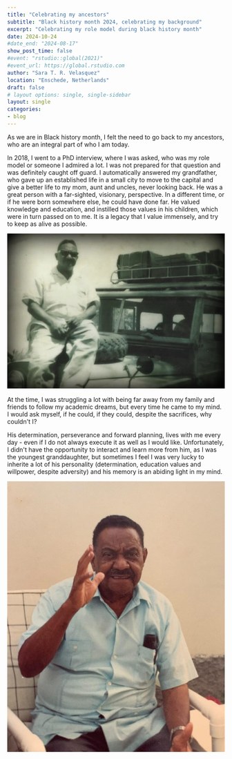 ```yaml
---
title: "Celebrating my ancestors"
subtitle: "Black history month 2024, celebrating my background"
excerpt: "Celebrating my role model during black history month"
date: 2024-10-24
#date_end: "2024-08-17"
show_post_time: false
#event: "rstudio::global(2021)"
#event_url: https://global.rstudio.com
author: "Sara T. R. Velasquez"
location: "Enschede, Netherlands"
draft: false
# layout options: single, single-sidebar
layout: single
categories:
- blog
---
```


As we are in Black history month, I felt the need to go back to my ancestors, who are an integral part of who I am today. 

In 2018, I went to a PhD interview, where I was asked, who was my role model or someone I admired a lot. I was not prepared for that question and was definitely caught off guard. I automatically answered my grandfather,  who gave up an established life in a small city to move to the capital and give a better life to my mom, aunt and uncles, never looking back. He was a great person with a far-sighted, visionary, perspective.  In a different time, or if he were born somewhere else, he could have done far.  He valued knowledge and education, and instilled those values in his children, which were in turn passed on to me. It is a legacy that I value immensely, and try to keep as alive as possible. 


![](featured_01.jpeg)

At the time, I was struggling a lot with being far away from my family and friends to follow my academic dreams, but every time he came to my mind. I would ask myself, if he could, if they could, despite the sacrifices, why couldn't I? 

His determination, perseverance and forward planning, lives with me every day - even if I do not always execute it as well as I would like.  Unfortunately, I didn't have the opportunity to interact and learn more from him, as I was the youngest granddaughter, but sometimes I feel I was very lucky to inherite a lot of his personality (determination, education values and willpower, despite adversity) and his memory is an abiding light in my mind.



![](featured_02.jpeg "500px")
